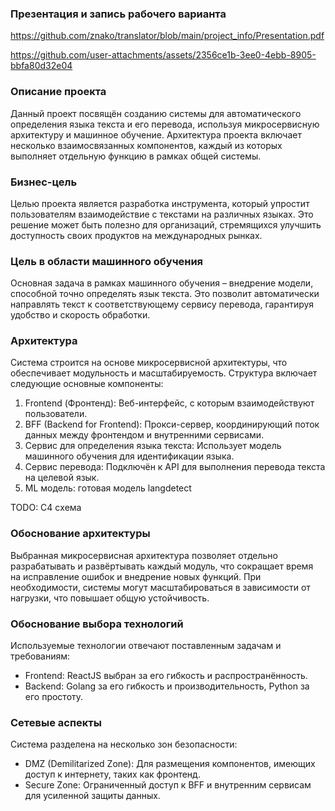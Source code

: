### Презентация и запись рабочего варианта

https://github.com/znako/translator/blob/main/project_info/Presentation.pdf

https://github.com/user-attachments/assets/2356ce1b-3ee0-4ebb-8905-bbfa80d32e04


### Описание проекта

Данный проект посвящён созданию системы для автоматического определения языка текста и его перевода, используя микросервисную архитектуру и машинное обучение. Архитектура проекта включает несколько взаимосвязанных компонентов, каждый из которых выполняет отдельную функцию в рамках общей системы.

### Бизнес-цель

Целью проекта является разработка инструмента, который упростит пользователям взаимодействие с текстами на различных языках. Это решение может быть полезно для организаций, стремящихся улучшить доступность своих продуктов на международных рынках.

### Цель в области машинного обучения

Основная задача в рамках машинного обучения – внедрение модели, способной точно определять язык текста. Это позволит автоматически направлять текст к соответствующему сервису перевода, гарантируя удобство и скорость обработки.

### Архитектура

Система строится на основе микросервисной архитектуры, что обеспечивает модульность и масштабируемость. Структура включает следующие основные компоненты:

1. Frontend (Фронтенд): Веб-интерфейс, с которым взаимодействуют пользователи.
2. BFF (Backend for Frontend): Прокси-сервер, координирующий поток данных между фронтендом и внутренними сервисами.
3. Сервис для определения языка текста: Использует модель машинного обучения для идентификации языка.
4. Сервис перевода: Подключён к API для выполнения перевода текста на целевой язык.
5. ML модель: готовая модель langdetect

TODO: С4 cхема

### Обоснование архитектуры

Выбранная микросервисная архитектура позволяет отдельно разрабатывать и развёртывать каждый модуль, что сокращает время на исправление ошибок и внедрение новых функций. При необходимости, системы могут масштабироваться в зависимости от нагрузки, что повышает общую устойчивость.

### Обоснование выбора технологий

Используемые технологии отвечают поставленным задачам и требованиям:

- Frontend: ReactJS выбран за его гибкость и распространённость.
- Backend: Golang за его гибкость и производительность, Python за его простоту.

### Сетевые аспекты

Система разделена на несколько зон безопасности:

- DMZ (Demilitarized Zone): Для размещения компонентов, имеющих доступ к интернету, таких как фронтенд.
- Secure Zone: Ограниченный доступ к BFF и внутренним сервисам для усиленной защиты данных.

